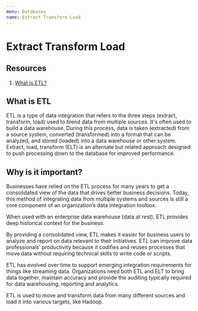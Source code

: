 ```yaml
---
menu: Databases
name: Extract Transform Load
---
```


# Extract Transform Load

## Resources

1. [What is ETL?](https://www.sas.com/en_au/insights/data-management/what-is-etl.html)

## What is ETL

ETL is a type of data integration that refers to the three steps (extract, transform, load) used to blend data from multiple sources. It's often used to build a data warehouse. During this process, data is taken (extracted) from a source system, converted (transformed) into a format that can be analyzed, and stored (loaded) into a data warehouse or other system. Extract, load, transform (ELT) is an alternate but related approach designed to push processing down to the database for improved performance.

## Why is it important?

Businesses have relied on the ETL process for many years to get a consolidated view of the data that drives better business decisions. Today, this method of integrating data from multiple systems and sources is still a core component of an organization’s data integration toolbox.

When used with an enterprise data warehouse (data at rest), ETL provides deep historical context for the business.

By providing a consolidated view, ETL makes it easier for business users to analyze and report on data relevant to their initiatives.
ETL can improve data professionals’ productivity because it codifies and reuses processes that move data without requiring technical skills to write code or scripts.

ETL has evolved over time to support emerging integration requirements for things like streaming data.
Organizations need both ETL and ELT to bring data together, maintain accuracy and provide the auditing typically required for data warehousing, reporting and analytics.

ETL is used to move and transform data from many different sources and load it into various targets, like Hadoop.
